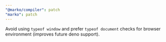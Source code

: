 ```yaml
---
"@marko/compiler": patch
"marko": patch
---
```


Avoid using `typeof window` and prefer `typeof document` checks for browser environment (improves future deno support).
